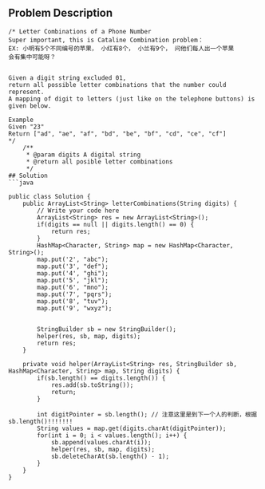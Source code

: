 ## Problem Description
```
/* Letter Combinations of a Phone Number
Super important, this is Cataline Combination problem：
EX: 小明有5个不同编号的苹果， 小红有8个， 小兰有9个， 问他们每人出一个苹果
会有集中可能呀？


Given a digit string excluded 01, 
return all possible letter combinations that the number could represent.
A mapping of digit to letters (just like on the telephone buttons) is given below.

Example
Given "23"
Return ["ad", "ae", "af", "bd", "be", "bf", "cd", "ce", "cf"]
*/
    /**
     * @param digits A digital string
     * @return all posible letter combinations
     */
## Solution
```java

public class Solution {
    public ArrayList<String> letterCombinations(String digits) {
        // Write your code here
        ArrayList<String> res = new ArrayList<String>();
        if(digits == null || digits.length() == 0) {
            return res;
        }
        HashMap<Character, String> map = new HashMap<Character, String>();
        map.put('2', "abc");
        map.put('3', "def");
        map.put('4', "ghi");
        map.put('5', "jkl");
        map.put('6', "mno");
        map.put('7', "pqrs");
        map.put('8', "tuv");
        map.put('9', "wxyz");
        
        
        StringBuilder sb = new StringBuilder();
        helper(res, sb, map, digits);
        return res;
    }
    
    private void helper(ArrayList<String> res, StringBuilder sb, HashMap<Character, String> map, String digits) {
        if(sb.length() == digits.length()) {
            res.add(sb.toString());
            return;
        }
        
        int digitPointer = sb.length(); // 注意这里是到下一个人的判断，根据sb.length()!!!!!!!
        String values = map.get(digits.charAt(digitPointer));
        for(int i = 0; i < values.length(); i++) {
            sb.append(values.charAt(i));
            helper(res, sb, map, digits);
            sb.deleteCharAt(sb.length() - 1);
        }
    }
}